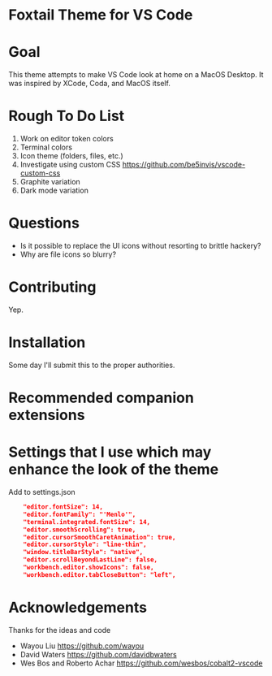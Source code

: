 # Foxtail Theme for VS Code

# Goal

This theme attempts to make VS Code look at home on a MacOS Desktop. It was inspired by XCode, Coda, and MacOS itself.

# Rough To Do List

1. Work on editor token colors
2. Terminal colors
3. Icon theme (folders, files, etc.)
4. Investigate using custom CSS https://github.com/be5invis/vscode-custom-css
5. Graphite variation
6. Dark mode variation

# Questions

- Is it possible to replace the UI icons without resorting to brittle hackery?
- Why are file icons so blurry?

# Contributing

Yep.

# Installation

Some day I'll submit this to the proper authorities.

# Recommended companion extensions


# Settings that I use which may enhance the look of the theme

Add to settings.json

```json
    "editor.fontSize": 14,
    "editor.fontFamily": "'Menlo'",
    "terminal.integrated.fontSize": 14,
    "editor.smoothScrolling": true,
    "editor.cursorSmoothCaretAnimation": true,
    "editor.cursorStyle": "line-thin",
    "window.titleBarStyle": "native",
    "editor.scrollBeyondLastLine": false,
    "workbench.editor.showIcons": false,
    "workbench.editor.tabCloseButton": "left",
```

# Acknowledgements

Thanks for the ideas and code

- Wayou Liu https://github.com/wayou
- David Waters https://github.com/davidbwaters
- Wes Bos and Roberto Achar https://github.com/wesbos/cobalt2-vscode

